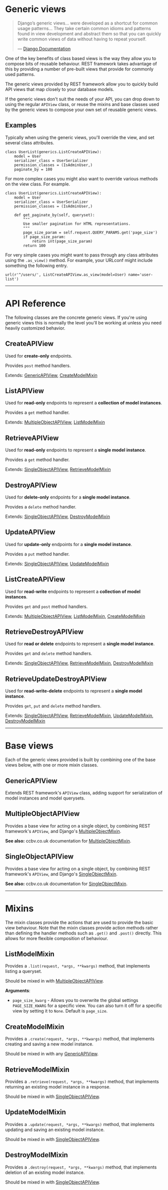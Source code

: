 <a class="github" href="mixins.py"></a>
<a class="github" href="generics.py"></a>

# Generic views

> Django’s generic views... were developed as a shortcut for common usage patterns... They take certain common idioms and patterns found in view development and abstract them so that you can quickly write common views of data without having to repeat yourself.
>
> &mdash; [Django Documentation][cite]

One of the key benefits of class based views is the way they allow you to compose bits of reusable behaviour.  REST framework takes advantage of this by providing a number of pre-built views that provide for commonly used patterns. 

The generic views provided by REST framework allow you to quickly build API views that map closely to your database models.

If the generic views don't suit the needs of your API, you can drop down to using the regular `APIView` class, or reuse the mixins and base classes used by the generic views to compose your own set of reusable generic views. 

## Examples

Typically when using the generic views, you'll override the view, and set several class attributes.

    class UserList(generics.ListCreateAPIView):
        model = User
        serializer_class = UserSerializer
        permission_classes = (IsAdminUser,)
        paginate_by = 100

For more complex cases you might also want to override various methods on the view class.  For example.

    class UserList(generics.ListCreateAPIView):
        model = User
        serializer_class = UserSerializer
        permission_classes = (IsAdminUser,)
        
        def get_paginate_by(self, queryset):
            """
            Use smaller pagination for HTML representations.
            """
            page_size_param = self.request.QUERY_PARAMS.get('page_size')
            if page_size_param:
                return int(page_size_param)
            return 100

For very simple cases you might want to pass through any class attributes using the `.as_view()` method.  For example, your URLconf might include something the following entry.

    url(r'^/users/', ListCreateAPIView.as_view(model=User) name='user-list')

---

# API Reference

The following classes are the concrete generic views.  If you're using generic views this is normally the level you'll be working at unless you need heavily customized behavior.

## CreateAPIView

Used for **create-only** endpoints.

Provides `post` method handlers.

Extends: [GenericAPIView], [CreateModelMixin]

## ListAPIView

Used for **read-only** endpoints to represent a **collection of model instances**.

Provides a `get` method handler.

Extends: [MultipleObjectAPIView], [ListModelMixin]

## RetrieveAPIView

Used for **read-only** endpoints to represent a **single model instance**.

Provides a `get` method handler.

Extends: [SingleObjectAPIView], [RetrieveModelMixin]

## DestroyAPIView

Used for **delete-only** endpoints for a **single model instance**.

Provides a `delete` method handler.

Extends: [SingleObjectAPIView], [DestroyModelMixin]

## UpdateAPIView

Used for **update-only** endpoints for a **single model instance**.

Provides a `put` method handler.

Extends: [SingleObjectAPIView], [UpdateModelMixin]

## ListCreateAPIView

Used for **read-write** endpoints to represent a **collection of model instances**.

Provides `get` and `post` method handlers.

Extends: [MultipleObjectAPIView], [ListModelMixin], [CreateModelMixin]

## RetrieveDestroyAPIView

Used for **read or delete** endpoints to represent a **single model instance**.

Provides `get` and `delete` method handlers.

Extends: [SingleObjectAPIView], [RetrieveModelMixin], [DestroyModelMixin]

## RetrieveUpdateDestroyAPIView

Used for **read-write-delete** endpoints to represent a **single model instance**.

Provides `get`, `put` and `delete` method handlers.

Extends: [SingleObjectAPIView], [RetrieveModelMixin], [UpdateModelMixin], [DestroyModelMixin]

---

# Base views

Each of the generic views provided is built by combining one of the base views below, with one or more mixin classes.

## GenericAPIView

Extends REST framework's `APIView` class, adding support for serialization of model instances and model querysets.

## MultipleObjectAPIView

Provides a base view for acting on a single object, by combining REST framework's `APIView`, and Django's [MultipleObjectMixin].

**See also:** ccbv.co.uk documentation for [MultipleObjectMixin][multiple-object-mixin-classy].

## SingleObjectAPIView

Provides a base view for acting on a single object, by combining REST framework's `APIView`, and Django's [SingleObjectMixin].

**See also:** ccbv.co.uk documentation for [SingleObjectMixin][single-object-mixin-classy].

---

# Mixins

The mixin classes provide the actions that are used to provide the basic view behaviour.  Note that the mixin classes provide action methods rather than defining the handler methods such as `.get()` and `.post()` directly.  This allows for more flexible composition of behaviour. 

## ListModelMixin

Provides a `.list(request, *args, **kwargs)` method, that implements listing a queryset.

Should be mixed in with [MultipleObjectAPIView].

**Arguments**:

* `page_size_kwarg` - Allows you to overwrite the global settings `PAGE_SIZE_KWARG` for a specific view.  You can also turn it off for a specific view by setting it to `None`.  Default is `page_size`.

## CreateModelMixin

Provides a `.create(request, *args, **kwargs)` method, that implements creating and saving a new model instance.

Should be mixed in with any [GenericAPIView].

## RetrieveModelMixin

Provides a `.retrieve(request, *args, **kwargs)` method, that implements returning an existing model instance in a response.

Should be mixed in with [SingleObjectAPIView].

## UpdateModelMixin

Provides a `.update(request, *args, **kwargs)` method, that implements updating and saving an existing model instance.

Should be mixed in with [SingleObjectAPIView].

## DestroyModelMixin

Provides a `.destroy(request, *args, **kwargs)` method, that implements deletion of an existing model instance.

Should be mixed in with [SingleObjectAPIView].

[cite]: https://docs.djangoproject.com/en/dev/ref/class-based-views/#base-vs-generic-views
[MultipleObjectMixin]: https://docs.djangoproject.com/en/dev/ref/class-based-views/mixins-multiple-object/
[SingleObjectMixin]: https://docs.djangoproject.com/en/dev/ref/class-based-views/mixins-single-object/
[multiple-object-mixin-classy]: http://ccbv.co.uk/projects/Django/1.4/django.views.generic.list/MultipleObjectMixin/
[single-object-mixin-classy]: http://ccbv.co.uk/projects/Django/1.4/django.views.generic.detail/SingleObjectMixin/

[GenericAPIView]: #genericapiview
[SingleObjectAPIView]: #singleobjectapiview
[MultipleObjectAPIView]: #multipleobjectapiview
[ListModelMixin]: #listmodelmixin
[CreateModelMixin]: #createmodelmixin
[RetrieveModelMixin]: #retrievemodelmixin
[UpdateModelMixin]: #updatemodelmixin
[DestroyModelMixin]: #destroymodelmixin